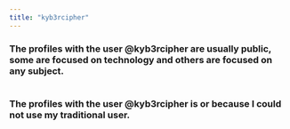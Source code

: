 ```yaml
---
title: "kyb3rcipher"
---
```

### The profiles with the user @kyb3rcipher are usually public, some are focused on technology and others are focused on any subject.
![]()
### The profiles with the user @kyb3rcipher is or because I could not use my traditional user.